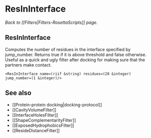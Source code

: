 # ResInInterface
*Back to [[Filters|Filters-RosettaScripts]] page.*
## ResInInterface

Computes the number of residues in the interface specified by jump\_number.  Returns true if it is above threshold and false otherwise. Useful as a quick and ugly filter after docking for making sure that the partners make contact.

```
<ResInInterface name=(riif &string) residues=(20 &integer) jump_number=(1 &integer)/>
```

## See also

* [[Protein-protein docking|docking-protocol]]
* [[CavityVolumeFilter]]
* [[InterfaceHolesFilter]]
* [[ShapeComplementarityFilter]]
* [[ExposedHydrophobicsFilter]]
* [[ResideDistanceFilter]]
